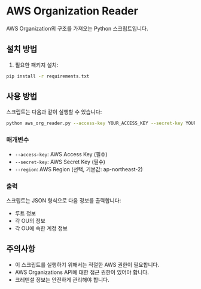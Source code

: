 # AWS Organization Reader

AWS Organization의 구조를 가져오는 Python 스크립트입니다.

## 설치 방법

1. 필요한 패키지 설치:
```bash
pip install -r requirements.txt
```

## 사용 방법

스크립트는 다음과 같이 실행할 수 있습니다:

```bash
python aws_org_reader.py --access-key YOUR_ACCESS_KEY --secret-key YOUR_SECRET_KEY [--region REGION]
```

### 매개변수

- `--access-key`: AWS Access Key (필수)
- `--secret-key`: AWS Secret Key (필수)
- `--region`: AWS Region (선택, 기본값: ap-northeast-2)

### 출력

스크립트는 JSON 형식으로 다음 정보를 출력합니다:
- 루트 정보
- 각 OU의 정보
- 각 OU에 속한 계정 정보

## 주의사항

- 이 스크립트를 실행하기 위해서는 적절한 AWS 권한이 필요합니다.
- AWS Organizations API에 대한 접근 권한이 있어야 합니다.
- 크레덴셜 정보는 안전하게 관리해야 합니다. 